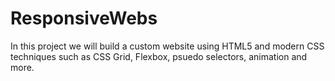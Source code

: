 # ResponsiveWebs
In this project we will build a custom website using HTML5 and modern CSS techniques such as CSS Grid, Flexbox, psuedo selectors, animation and more.
